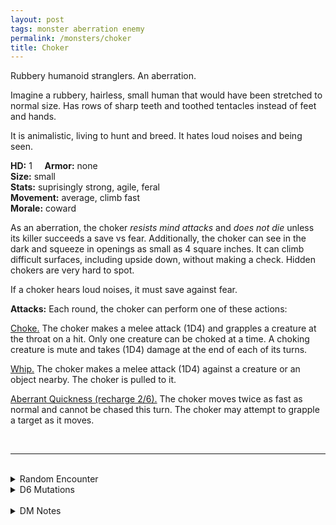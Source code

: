 ```yaml
---
layout: post
tags: monster aberration enemy
permalink: /monsters/choker
title: Choker
---
```


Rubbery humanoid stranglers. An aberration.

Imagine a rubbery, hairless, small human that would have been stretched to normal size. Has rows of sharp teeth and toothed tentacles instead of feet and hands.

It is animalistic, living to hunt and breed. It hates loud noises and being seen.

**HD:** 1  &nbsp; &nbsp;  **Armor:** none <br>
**Size:** small <br>
**Stats:** suprisingly strong, agile, feral <br>
**Movement:** average, climb fast <br>
**Morale:** coward <br>

As an aberration, the choker *resists mind attacks* and *does not die* unless its killer succeeds a save vs fear. Additionally, the choker can see in the dark and squeeze in openings as small as 4 square inches. It can climb difficult surfaces, including upside down, without making a check. Hidden chokers are very hard to spot.

If a choker hears loud noises, it must save against fear.

**Attacks:**  Each round, the choker can perform one of these actions:

<ins>Choke.</ins> The choker makes a melee attack (1D4) and grapples a creature at the throat on a hit. Only one creature can be choked at a time. A choking creature is mute and takes (1D4) damage at the end of each of its turns.

<ins>Whip.</ins> The choker makes a melee attack (1D4) against a creature or an object nearby. The choker is pulled to it.

<ins>Aberrant Quickness (recharge 2/6).</ins> The choker moves twice as fast as normal and cannot be chased this turn. The choker may attempt to grapple a target as it moves. 

<br>

---

<br> 

<details markdown="1">
<summary>Random Encounter</summary>

1. **Monster:** 1D6 chokers.
1. **Lair:** A narrow passageway with narrow slits in its walls and ceiling. It’s very dark.<br>	&nbsp; OR <br>	**Omen:** You hear a vermin creature yelp as it is being killed out of your sight.
1. **Spoor:** A miner’s bag, abandoned.
1. **Tracks:** Minced goblin meat, scattered.
1. **Trace:** [rumor] Clang your shield as you pass narrow tunnels.
1. **Trace:** A (broken) gong at the entrance of a tunnel.

</details>

<details markdown="1">
<summary>D6 Mutations</summary>

Your studies of the aberration has changed you in horrible, gruesome ways: Your bones become rubbery in your ...
 ...

1. ... legs. Standing up is difficult, but you can tie yourself to things.
1. ... neck. You can rotate it 360°.
1. ... arms. Your reach increases by 5 ft. 
1. ... fingers. Your grasp in unbreakable.
1. ... chest. You can squeeze in 1 square foot.
1. ... roll again. You know the [spell word](https://saltygoo.github.io/class/magic-user#spell-words) *Stretch* and gain one spell dice.
</details>

<br>

<details markdown="1">
<summary>DM Notes</summary>
I love chokers. I think the 2e [version](http://adnd.geoshitties.installgentoo.com/mm/choker.html) has the best illustration. And I really love Junji Ito's "The Enigma of Amigara Fault" in Gyo as a freaky origin story/scenario idea.
</details>

